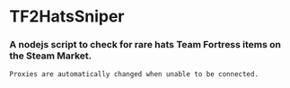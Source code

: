# TF2HatsSniper
### A nodejs script to check for rare hats Team Fortress items on the Steam Market.
    Proxies are automatically changed when unable to be connected.
